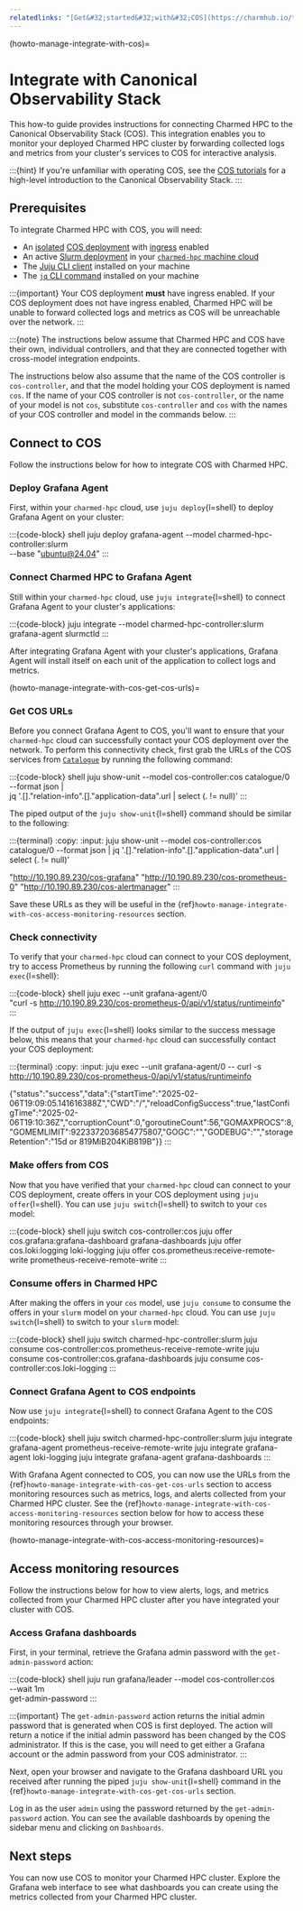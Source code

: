 ```yaml
---
relatedlinks: "[Get&#32;started&#32;with&#32;COS](https://charmhub.io/topics/canonical-observability-stack/tutorials/install-microk8s), [COS&#32;best&#32;practices](https://charmhub.io/topics/canonical-observability-stack/reference/best-practices)"
---
```


(howto-manage-integrate-with-cos)=
# Integrate with Canonical Observability Stack

This how-to guide provides instructions for connecting Charmed HPC to the
Canonical Observability Stack (COS). This integration enables you to monitor your
deployed Charmed HPC cluster by forwarding collected logs and metrics from
your cluster's services to COS for interactive analysis.

:::{hint}
If you're unfamiliar with operating COS, see the [COS tutorials](https://charmhub.io/topics/canonical-observability-stack/tutorials)
for a high-level introduction to the Canonical Observability Stack.
:::

## Prerequisites

To integrate Charmed HPC with COS, you will need:

* An [isolated](https://charmhub.io/topics/canonical-observability-stack/reference/best-practices#deploy-in-isolation) [COS deployment](https://charmhub.io/topics/canonical-observability-stack/tutorials/install-microk8s) with [ingress](https://charmhub.io/topics/canonical-observability-stack/explanation/ingress) enabled
* An active [Slurm deployment](#howto-setup-deploy-slurm) in your [`charmed-hpc` machine cloud](#howto-initialize-machine-cloud)
* The [Juju CLI client](https://documentation.ubuntu.com/juju/latest/user/howto/manage-juju/) installed on your machine
* The [`jq` CLI command](https://jqlang.org/download/) installed on your machine

:::{important}
Your COS deployment __must__ have ingress enabled. If your COS deployment does not have
ingress enabled, Charmed HPC will be unable to forward collected logs and metrics as COS
will be unreachable over the network.
:::

:::{note}
The instructions below assume that Charmed HPC and COS have their own, individual controllers,
and that they are connected together with cross-model integration endpoints.

The instructions below also assume that the name of the COS controller is `cos-controller`, and
that the model holding your COS deployment is named `cos`. If the name of your COS controller is
not `cos-controller`, or the name of your model is not `cos`, substitute `cos-controller`
and `cos` with the names of your COS controller and model in the commands below.
:::

## Connect to COS

Follow the instructions below for how to integrate COS with Charmed HPC.

### Deploy Grafana Agent

First, within your `charmed-hpc` cloud, use `juju deploy`{l=shell} to deploy Grafana Agent
on your cluster:

:::{code-block} shell
juju deploy grafana-agent --model charmed-hpc-controller:slurm \
  --base "ubuntu@24.04"
:::

### Connect Charmed HPC to Grafana Agent

Still within your `charmed-hpc` cloud, use `juju integrate`{l=shell} to connect Grafana
Agent to your cluster's applications:

:::{code-block}
juju integrate --model charmed-hpc-controller:slurm grafana-agent slurmctld
:::

After integrating Grafana Agent with your cluster's applications, Grafana Agent will
install itself on each unit of the application to collect logs and metrics.

(howto-manage-integrate-with-cos-get-cos-urls)=
### Get COS URLs

Before you connect Grafana Agent to COS, you'll want to ensure that your `charmed-hpc` cloud
can successfully contact your COS deployment over the network. To perform this connectivity check,
first grab the URLs of the COS services from [`Catalogue`](https://charmhub.io/catalogue-k8s) by running the following command:

:::{code-block} shell
juju show-unit --model cos-controller:cos catalogue/0 --format json | \
  jq '.[]."relation-info".[]."application-data".url | select (. != null)'
:::

The piped output of the `juju show-unit`{l=shell} command should be similar to the following:

:::{terminal}
:copy:
:input: juju show-unit --model cos-controller:cos catalogue/0 --format json | jq '.[]."relation-info".[]."application-data".url | select (. != null)'

"http://10.190.89.230/cos-grafana"
"http://10.190.89.230/cos-prometheus-0"
"http://10.190.89.230/cos-alertmanager"
:::

Save these URLs as they will be useful in the
{ref}`howto-manage-integrate-with-cos-access-monitoring-resources` section.

### Check connectivity

To verify that your `charmed-hpc` cloud can connect to your COS deployment, try to access
Prometheus by running the following `curl` command with `juju exec`{l=shell}:

:::{code-block} shell
juju exec --unit grafana-agent/0 \
  "curl -s http://10.190.89.230/cos-prometheus-0/api/v1/status/runtimeinfo"
:::

If the output of `juju exec`{l=shell} looks similar to the success message below, this
means that your `charmed-hpc` cloud can successfully contact your COS deployment:

:::{terminal}
:copy:
:input: juju exec --unit grafana-agent/0 -- curl -s http://10.190.89.230/cos-prometheus-0/api/v1/status/runtimeinfo

{"status":"success","data":{"startTime":"2025-02-06T19:09:05.141616388Z","CWD":"/","reloadConfigSuccess":true,"lastConfigTime":"2025-02-06T19:10:36Z","corruptionCount":0,"goroutineCount":56,"GOMAXPROCS":8,"GOMEMLIMIT":9223372036854775807,"GOGC":"","GODEBUG":"","storageRetention":"15d or 819MiB204KiB819B"}}
:::

### Make offers from COS

Now that you have verified that your `charmed-hpc` cloud can connect to your COS deployment,
create offers in your COS deployment using `juju offer`{l=shell}. You can use `juju switch`{l=shell}
to switch to your `cos` model:

:::{code-block} shell
juju switch cos-controller:cos
juju offer cos.grafana:grafana-dashboard grafana-dashboards
juju offer cos.loki:logging loki-logging
juju offer cos.prometheus:receive-remote-write prometheus-receive-remote-write
:::

### Consume offers in Charmed HPC

After making the offers in your `cos` model, use `juju consume` to consume the offers
in your `slurm` model on your `charmed-hpc` cloud. You can use `juju switch`{l=shell}
to switch to your `slurm` model:

:::{code-block} shell
juju switch charmed-hpc-controller:slurm
juju consume cos-controller:cos.prometheus-receive-remote-write
juju consume cos-controller:cos.grafana-dashboards
juju consume cos-controller:cos.loki-logging
:::

### Connect Grafana Agent to COS endpoints

Now use `juju integrate`{l=shell} to connect Grafana Agent to the COS endpoints:

:::{code-block} shell
juju switch charmed-hpc-controller:slurm
juju integrate grafana-agent prometheus-receive-remote-write
juju integrate grafana-agent loki-logging
juju integrate grafana-agent grafana-dashboards
:::

With Grafana Agent connected to COS, you can now use the URLs from the
{ref}`howto-manage-integrate-with-cos-get-cos-urls` section to access monitoring resources
such as metrics, logs, and alerts collected from your Charmed HPC cluster. See the
{ref}`howto-manage-integrate-with-cos-access-monitoring-resources` section below for how to
access these monitoring resources through your browser.

(howto-manage-integrate-with-cos-access-monitoring-resources)=
## Access monitoring resources

Follow the instructions below for how to view alerts, logs, and metrics collected from
your Charmed HPC cluster after you have integrated your cluster with COS.

### Access Grafana dashboards

First, in your terminal, retrieve the Grafana admin password with the `get-admin-password` action:

:::{code-block} shell
juju run grafana/leader --model cos-controller:cos \
  --wait 1m \
  get-admin-password
:::

:::{important}
The `get-admin-password` action returns the initial admin password that is
generated when COS is first deployed. The action will return a notice if the
initial admin password has been changed by the COS administrator. If this is the
case, you will need to get either a Grafana account or the admin password from
your COS administrator.
:::

Next, open your browser and navigate to the Grafana dashboard URL you received after running
the piped `juju show-unit`{l=shell} command in the
{ref}`howto-manage-integrate-with-cos-get-cos-urls` section.

Log in as the user `admin` using the password returned by the `get-admin-password` action.
You can see the available dashboards by opening the sidebar menu and clicking on `Dashboards`.

## Next steps

You can now use COS to monitor your Charmed HPC cluster. Explore the Grafana web interface
to see what dashboards you can create using the metrics collected from your
Charmed HPC cluster.

